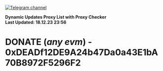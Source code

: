 [![Telegram channel](https://img.shields.io/endpoint?url=https://runkit.io/damiankrawczyk/telegram-badge/branches/master?url=https://t.me/n4z4v0d)](https://t.me/n4z4v0d) 

**Dynamic Updates Proxy List with Proxy Checker**  
**Last Updated: 18.12.23 23:56**

# DONATE (_any evm_) - 0xDEADf12DE9A24b47Da0a43E1bA70B8972F5296F2

